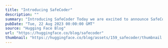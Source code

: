 ```yaml
---
title: "Introducing SafeCoder"
description: ""
summary: "Introducing SafeCoder Today we are excited to announce SafeCoder - a code assistant solution built f..."
pubDate: "Tue, 22 Aug 2023 00:00:00 GMT"
source: "Hugging Face Blog"
url: "https://huggingface.co/blog/safecoder"
thumbnail: "https://huggingface.co/blog/assets/159_safecoder/thumbnail.jpg"
---
```


